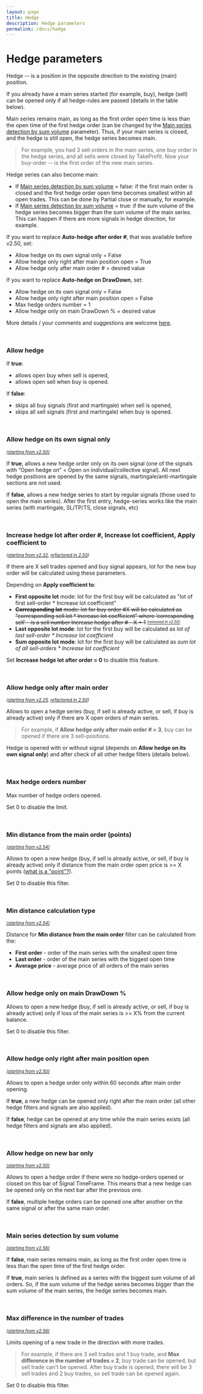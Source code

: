 ```yaml
---
layout: page
title: Hedge
description: Hedge parameters
permalink: /docs/hedge
---
```


# Hedge parameters

Hedge -- is a position in the opposite direction to the existing (main) position.

If you already have a main series started (for example, buy), hedge (sell) can be opened only if all hedge-rules are passed (details in the table below).

Main series remains main, as long as the first order open time is less than the open time of the first hedge order (can be changed by the [Main series detection by sum volume](#main-series-detection-by-sum-volume) parameter).
Thus, if your main series is closed, and the hedge is still open, the hedge series becomes main.

> For example, you had 3 sell orders in the main series, one buy order in the hedge series, and all sells were closed by TakeProfit. Now your buy-order -- is the first order of the new main series.

Hedge series can also become main:

* If [Main series detection by sum volume](#main-series-detection-by-sum-volume) = false: if the first main order is closed and the first hedge order open time becomes smallest within all open trades. This can be done by Partial close or manually, for example.
* If [Main series detection by sum volume](#main-series-detection-by-sum-volume) = true: if the sum volume of the hedge series becomes bigger than the sum volume of the main series. This can happen if there are more signals in hedge direction, for example.

If you want to replace **Auto-hedge after order #**, that was available before v2.50, set:
* Allow hedge on its own signal only = False
* Allow hedge only right after main position open = True
* Allow hedge only after main order # = desired value

If you want to replace **Auto-hedge on DrawDown**, set:
* Allow hedge on its own signal only = False
* Allow hedge only right after main position open = False
* Max hedge orders number = 1
* Allow hedge only on main DrawDown % = desired value

More details / your comments and suggestions are welcome [here](https://t.me/CommunityPowerNews/60).

<br />

### Allow hedge

If **true**:
* allows open buy when sell is opened,
* allows open sell when buy is opened.

If **false**:
* skips all buy signals (first and martingale) when sell is opened,
* skips all sell signals (first and martingale) when buy is opened.

<br />

### Allow hedge on its own signal only
<sup>[*(starting from v2.50)*](/docs/versions-history#20221014-20230107-250)</sup>

If **true**, allows a new hedge order only on its own signal (one of the signals with “Open hedge on” = Open on individual/collective signal).
All next hedge positions are opened by the same signals, martingale/anti-martingale sections are not used.

If **false**, allows a new hedge series to start by regular signals (those used to open the main series).
After the first entry, hedge-series works like the main series (with martingale, SL/TP/TS, close signals, etc)

<br />

### Increase hedge lot after order #, Increase lot coefficient, Apply coefficient to
<sup>*([starting from v2.32](/docs/versions-history#20210605-232), [refactored in 2.50](/docs/versions-history#20221014-20230107-250))*</sup>

If there are X sell trades opened and buy signal appears, lot for the new buy order will be calculated using these parameters.

Depending on **Apply coefficient to**:
* **First opposite lot** mode: lot for the first buy will be calculated as "lot of first sell-order * Increase lot coefficient"
* ~~**Corresponding lot** mode: lot for buy order #X will be calculated as "corresponding sell lot * Increase lot coefficient" where ‘corresponding sell’ - is a sell number Increase hedge after # - X + 1~~ <sup><sub>[*(removed in v2.50)*](/docs/versions-history#20221014-20230107-250)</sub></sup>
* **Last opposite lot mode**: lot for the first buy will be calculated as *lot of last sell-order * Increase lot coefficient*
* **Sum opposite lot mode**: lot for the first buy will be calculated as *sum lot of all sell-orders * Increase lot coefficient*

Set **Increase hedge lot after order = 0** to disable this feature.

<br />

### Allow hedge only after main order #
<sup>*([starting from v2.25](/docs/versions-history#20210115-225), [refactored in 2.50](/docs/versions-history#20221014-20230107-250))*</sup>

Allows to open a hedge series (buy, if sell is already active, or sell, if buy is already active) only if there are X open orders of main series.

> For example, if **Allow hedge only after main order # = 3**, buy can be opened if there are 3 sell-positions.

Hedge is opened with or without signal (depends on **Allow hedge on its own signal only**) and after check of all other hedge filters (details below).

<br />

### Max hedge orders number

Max number of hedge orders opened.

Set 0 to disable the limit.

<br />

### Min distance from the main order (points)
<sup>[*(starting from v2.54)*](/docs/versions-history#20230427-0706-254)</sup>

Allows to open a new hedge (buy, if sell is already active, or sell, if buy is already active) only if distance from the main order open price is >= X points ([what is a "point"?](/docs/FAQ/what-is-a-point)).

Set 0 to disable this filter.

<br />

### Min distance calculation type
<sup>[*(starting from v2.54)*](/docs/versions-history#20230427-0706-254)</sup>

Distance for **Min distance from the main order** filter can be calculated from the:
 - **First order** - order of the main series with the smallest open time
 - **Last order** - order of the main series with the biggest open time
 - **Average price** - average price of all orders of the main series

<br />

### Allow hedge only on main DrawDown %

Allows to open a new hedge (buy, if sell is already active, or sell, if buy is already active) only if loss of the main series is >= X% from the current balance.

Set 0 to disable this filter.

<br />

### Allow hedge only right after main position open
<sup>[*(starting from v2.50)*](/docs/versions-history#20221014-20230107-250)</sup>

Allows to open a hedge order only within 60 seconds after main order opening.

If **true**, a new hedge can be opened only right after the main order (all other hedge filters and signals are also applied).

If **false**, hedge can be opened at any time while the main series exists (all hedge filters and signals are also applied).

<br />

### Allow hedge on new bar only
<sup>[*(starting from v2.50)*](/docs/versions-history#20221014-20230107-250)</sup>

Allows to open a hedge order if there were no hedge-orders opened or closed on this bar of Signal TimeFrame. This means that a new hedge can be opened only on the next bar after the previous one.

If **false**, multiple hedge orders can be opened one after another on the same signal or after the same main order.

<br />

### Main series detection by sum volume
<sup>[*(starting from v2.56)*](/docs/versions-history#20230818-1124-256)</sup>

If **false**, main series remains main, as long as the first order open time is less than the open time of the first hedge order.

If **true**, main series is defined as a series with the biggest sum volume of all orders. So, if the sum volume of the hedge series becomes bigger than the sum volume of the main series, the hedge series becomes main.

<br />

### Max difference in the number of trades
<sup>[*(starting from v2.56)*](/docs/versions-history#20230818-1124-256)</sup>

Limits opening of a new trade in the direction with more trades.

> For example, if there are 3 sell trades and 1 buy trade, and **Max difference in the number of trades = 2**,
> buy trade can be opened, but sell trade can't be opened. After buy trade is opened, there will be 3 sell trades and 2 buy trades,
> so sell trade can be opened again.

Set 0 to disable this filter.
